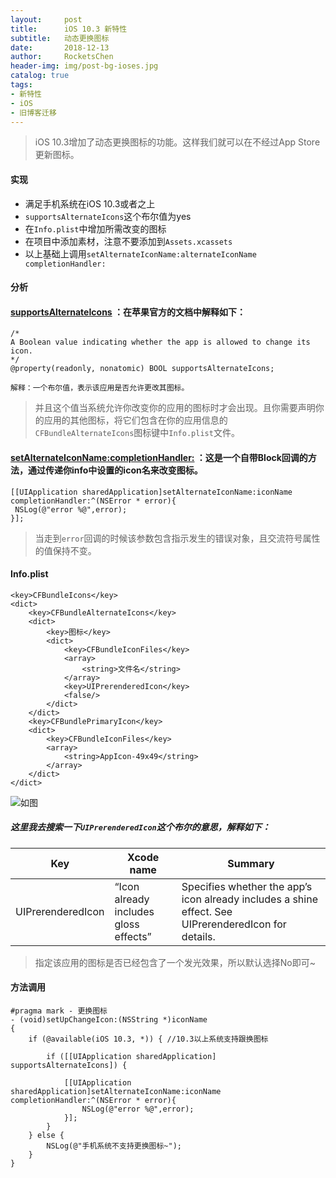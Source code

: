 ```yaml
---
layout:     post
title:      iOS 10.3 新特性
subtitle:   动态更换图标
date:       2018-12-13
author:     RocketsChen
header-img: img/post-bg-ioses.jpg
catalog: true
tags:
- 新特性
- iOS
- 旧博客迁移
---
```


> iOS 10.3增加了动态更换图标的功能。这样我们就可以在不经过App Store更新图标。

#### 实现
* 满足手机系统在iOS 10.3或者之上
* `supportsAlternateIcons`这个布尔值为yes
* 在`Info.plist`中增加所需改变的图标
* 在项目中添加素材，注意不要添加到`Assets.xcassets`
* 以上基础上调用`setAlternateIconName:alternateIconName completionHandler:`

#### 分析
#### [supportsAlternateIcons](https://developer.apple.com/documentation/uikit/uiapplication/2806815-supportsalternateicons?language=objc#declarations) ：在苹果官方的文档中解释如下：
```
/*
A Boolean value indicating whether the app is allowed to change its icon.
*/
@property(readonly, nonatomic) BOOL supportsAlternateIcons;

解释：一个布尔值，表示该应用是否允许更改其图标。
```
> 并且这个值当系统允许你改变你的应用的图标时才会出现。且你需要声明你的应用的其他图标，将它们包含在你的应用信息的`CFBundleAlternateIcons`图标键中`Info.plist`文件。

#### [setAlternateIconName:completionHandler:](https://developer.apple.com/documentation/uikit/uiapplication/2806818-setalternateiconname?language=objc#declarations) ：这是一个自带Block回调的方法，通过传递你info中设置的icon名来改变图标。
```
[[UIApplication sharedApplication]setAlternateIconName:iconName completionHandler:^(NSError * error){
 NSLog(@"error %@",error);
}];
```
> 当走到`error`回调的时候该参数包含指示发生的错误对象，且交流符号属性的值保持不变。


#### Info.plist
```
<key>CFBundleIcons</key>
<dict>
	<key>CFBundleAlternateIcons</key>
	<dict>
		<key>图标</key>
		<dict>
			<key>CFBundleIconFiles</key>
			<array>
			    <string>文件名</string>
			</array>
			<key>UIPrerenderedIcon</key>
			<false/>
		</dict>
	</dict>
	<key>CFBundlePrimaryIcon</key>
	<dict>
		<key>CFBundleIconFiles</key>
		<array>
			<string>AppIcon-49x49</string>
		</array>
	</dict>
</dict>
```
![如图](media/15154674739322/15154768475271.jpg)

##### 这里我去搜索一下`UIPrerenderedIcon`这个布尔的意思，解释如下：
Key     | Xcode name  | 	Summary 
-------  | --- | ---
UIPrerenderedIcon | “Icon already includes gloss effects” | Specifies whether the app’s icon already includes a shine effect. See UIPrerenderedIcon for details.
> 指定该应用的图标是否已经包含了一个发光效果，所以默认选择No即可~


#### 方法调用
```
#pragma mark - 更换图标
- (void)setUpChangeIcon:(NSString *)iconName
{
    if (@available(iOS 10.3, *)) { //10.3以上系统支持跟换图标
        
        if ([[UIApplication sharedApplication] supportsAlternateIcons]) {

            [[UIApplication sharedApplication]setAlternateIconName:iconName completionHandler:^(NSError * error){
                NSLog(@"error %@",error);
            }];
        }
    } else {
        NSLog(@"手机系统不支持更换图标~");
    }
}
```

